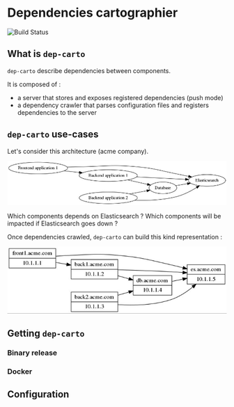 # Dependencies cartographier

![Build Status](https://github.com/barasher/picdexer/workflows/Dep-Carto/badge.svg)

## What is `dep-carto`

`dep-carto` describe dependencies between components.

It is composed of :
- a server that stores and exposes registered dependencies (push mode)
- a dependency crawler that parses configuration files and registers dependencies to the server

## `dep-carto` use-cases

Let's consider this architecture (acme company).

![architecture](doc/architecture.jpg)

Which components depends on Elasticsearch ? Which components will be impacted if Elasticsearch goes down ?

Once dependencies crawled, `dep-carto` can build this kind representation :

![representation](doc/representation.jpg)

## Getting `dep-carto`

### Binary release

### Docker

## Configuration
